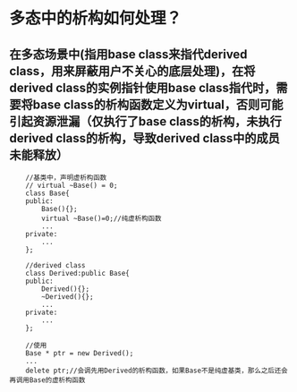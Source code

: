 # 多态中的析构如何处理？
## 在多态场景中(指用base class来指代derived class，用来屏蔽用户不关心的底层处理)，在将derived class的实例指针使用base class指代时，需要将base class的析构函数定义为virtual，否则可能引起资源泄漏（仅执行了base class的析构，未执行derived class的析构，导致derived class中的成员未能释放）
```
    //基类中，声明虚析构函数
    // virtual ~Base() = 0;
    class Base{
    public:
        Base(){};
        virtual ~Base()=0;//纯虚析构函数
        ...
    private:
        ...
    };
    
    //derived class
    class Derived:public Base{
    public:
        Derived(){};
        ~Derived(){};
        ...
    private:
        ...
    };
    
    //使用
    Base * ptr = new Derived();
    ...
    delete ptr;//会调先用Derived的析构函数，如果Base不是纯虚基类，那么之后还会再调用Base的虚析构函数
```